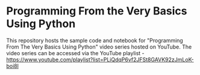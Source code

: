 # Programming From the Very Basics Using Python
This repository hosts the sample code and notebook for "Programming From The Very Basics Using Python" video series hosted on YouTube.
The video series can be accessed via the YouTube playlist - https://www.youtube.com/playlist?list=PLiQdqP6vf2JFSt8GAVK92zJmLoK-boi8l
